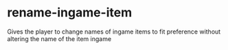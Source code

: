 # rename-ingame-item
Gives the player to change names of ingame items to fit preference without altering the name of the item ingame
